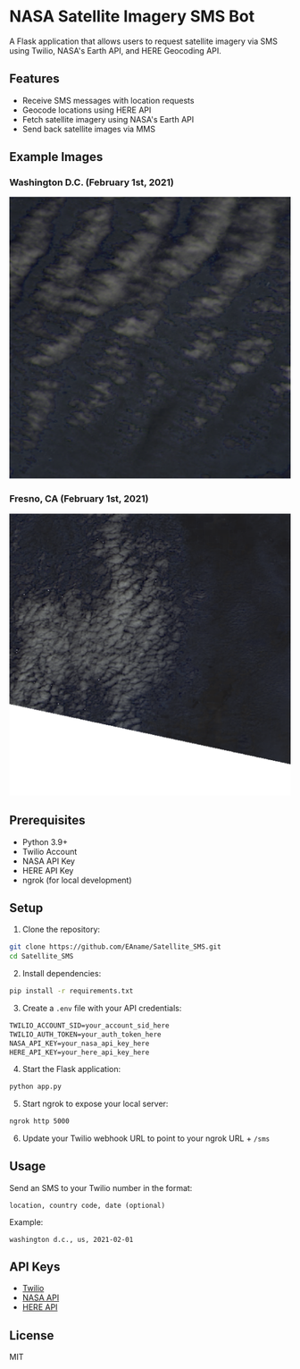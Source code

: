 # NASA Satellite Imagery SMS Bot

A Flask application that allows users to request satellite imagery via SMS using Twilio, NASA's Earth API, and HERE Geocoding API.

## Features

- Receive SMS messages with location requests
- Geocode locations using HERE API
- Fetch satellite imagery using NASA's Earth API
- Send back satellite images via MMS

## Example Images

### Washington D.C. (February 1st, 2021)
![Washington D.C. Satellite Image](images/washington_dc_2021_02_01.png)

### Fresno, CA (February 1st, 2021)
![Fresno Satellite Image](images/fresno_2021_02_01.png)

## Prerequisites

- Python 3.9+
- Twilio Account
- NASA API Key
- HERE API Key
- ngrok (for local development)

## Setup

1. Clone the repository:
```bash
git clone https://github.com/EAname/Satellite_SMS.git
cd Satellite_SMS
```

2. Install dependencies:
```bash
pip install -r requirements.txt
```

3. Create a `.env` file with your API credentials:
```
TWILIO_ACCOUNT_SID=your_account_sid_here
TWILIO_AUTH_TOKEN=your_auth_token_here
NASA_API_KEY=your_nasa_api_key_here
HERE_API_KEY=your_here_api_key_here
```

4. Start the Flask application:
```bash
python app.py
```

5. Start ngrok to expose your local server:
```bash
ngrok http 5000
```

6. Update your Twilio webhook URL to point to your ngrok URL + `/sms`

## Usage

Send an SMS to your Twilio number in the format:
```
location, country code, date (optional)
```

Example:
```
washington d.c., us, 2021-02-01
```

## API Keys

- [Twilio](https://www.twilio.com/try-twilio)
- [NASA API](https://api.nasa.gov/)
- [HERE API](https://developer.here.com/)

## License

MIT 
